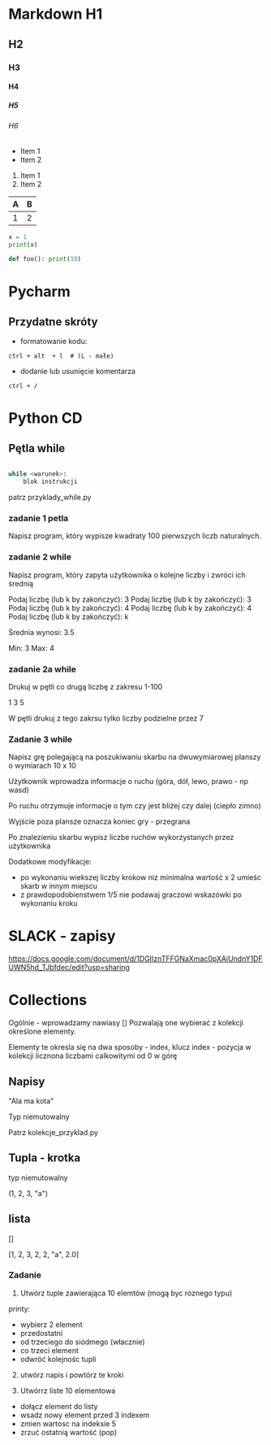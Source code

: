 # Markdown  H1
## H2
### H3
#### H4
##### H5
###### H6

* Item 1
* Item 2


1. Item 1
2. Item 2

| A | B |
|---|---|
 | 1 | 2 |


```python
x = 1
print(x)

def foo(): print(10)

```

# Pycharm

## Przydatne skróty

* formatowanie kodu:

```commandline
ctrl + alt  + l  # (L - małe)
```

* dodanie lub usunięcie komentarza

```commandline
ctrl + /
```

# Python CD

## Pętla while

```python

while <warunek>:
    blok instrukcji


```
patrz przyklady_while.py


### zadanie 1 petla

Napisz program, który wypisze kwadraty 100 pierwszych liczb naturalnych.

### zadanie 2 while

Napisz program, który zapyta użytkownika o kolejne liczby i zwróci ich średnią

Podaj liczbę (lub k by zakończyć): 3
Podaj liczbę (lub k by zakończyć): 3
Podaj liczbę (lub k by zakończyć): 4
Podaj liczbę (lub k by zakończyć): 4
Podaj liczbę (lub k by zakończyć): k

Średnia wynosi: 3.5

Min: 3
Max: 4

### zadanie 2a while

Drukuj w pętli co drugą liczbę z zakresu 1-100

1
3
5

W pętli drukuj z tego zakrsu tylko liczby podzielne przez 7

### Zadanie 3 while

Napisz grę polegającą na poszukiwaniu skarbu na dwuwymiarowej planszy o wymiarach 10 x 10

Użytkownik wprowadza informacje o ruchu (góra, dół, lewo, prawo - np wasd)

Po ruchu otrzymuje informacje o tym czy jest bliżej czy dalej (ciepło zimno)

Wyjście poza plansze oznacza koniec gry - przegrana

Po znalezieniu skarbu wypisz liczbe ruchów wykorzystanych przez użytkownika

Dodatkowe modyfikacje:

- po wykonaniu wiekszej liczby krokow niz minimalna wartość x 2 umieśc skarb w innym miejscu
- z prawdopodobienstwem 1/5 nie podawaj graczowi wskazówki po wykonaniu kroku


# SLACK -  zapisy

https://docs.google.com/document/d/1DGIIznTFFGNaXmac0pXAiUndnY1DFUWN5hd_TJbfdec/edit?usp=sharing


# Collections

Ogólnie - wprowadzamy nawiasy []
Pozwalają one wybierać z kolekcji określone elementy.

Elementy te okresla się na dwa sposoby - index, klucz
index - pozycja w kolekcji licznona liczbami calkowitymi od 0 w górę

## Napisy

"Ala ma kota"

Typ niemutowalny

Patrz kolekcje_przyklad.py


## Tupla - krotka

typ niemutowalny

(1, 2, 3, "a")


## lista

[]

[1, 2, 3, 2, 2, "a", 2.0]


### Zadanie

1. Utwórz tuple zawierająca 10 elemtów (mogą byc róznego typu)

printy:
- wybierz 2 element
- przedostatni
- od trzeciego do siódmego (włacznie)
- co trzeci element
- odwróć kolejnośc tupli

2. utwórz napis i powtórz te kroki

3. Utwórrz liste 10 elementowa

- dołącz element do listy
- wsadz nowy element przed 3 indexem
- zmien wartosc na indeksie 5
- zrzuć ostatnią wartość (pop)

